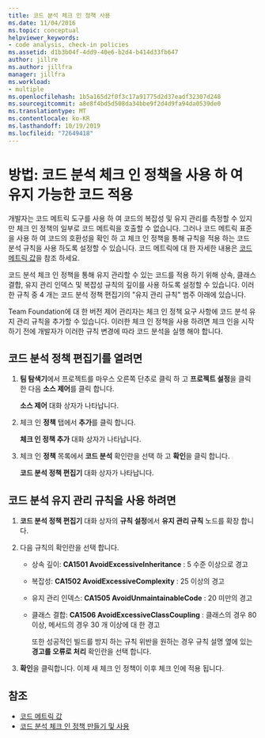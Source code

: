 ```yaml
---
title: 코드 분석 체크 인 정책 사용
ms.date: 11/04/2016
ms.topic: conceptual
helpviewer_keywords:
- code analysis, check-in policies
ms.assetid: d1b3b04f-4dd9-40e6-b2d4-b414d33fb647
author: jillre
ms.author: jillfra
manager: jillfra
ms.workload:
- multiple
ms.openlocfilehash: 1b5a165d2f0f3c17a91775d2d37eadf32307d248
ms.sourcegitcommit: a8e8f4bd5d508da34bbe9f2d4d9fa94da0539de0
ms.translationtype: MT
ms.contentlocale: ko-KR
ms.lasthandoff: 10/19/2019
ms.locfileid: "72649418"
---
```

# <a name="how-to-enforce-maintainable-code-with-a-code-analysis-check-in-policy"></a>방법: 코드 분석 체크 인 정책을 사용 하 여 유지 가능한 코드 적용

개발자는 코드 메트릭 도구를 사용 하 여 코드의 복잡성 및 유지 관리를 측정할 수 있지만 체크 인 정책의 일부로 코드 메트릭을 호출할 수 없습니다. 그러나 코드 메트릭 표준을 사용 하 여 코드의 호환성을 확인 하 고 체크 인 정책을 통해 규칙을 적용 하는 코드 분석 규칙을 사용 하도록 설정할 수 있습니다. 코드 메트릭에 대 한 자세한 내용은 [코드 메트릭 값](../code-quality/code-metrics-values.md)을 참조 하세요.

코드 분석 체크 인 정책을 통해 유지 관리할 수 있는 코드를 적용 하기 위해 상속, 클래스 결합, 유지 관리 인덱스 및 복잡성 규칙의 깊이를 사용 하도록 설정할 수 있습니다. 이러한 규칙 중 4 개는 코드 분석 정책 편집기의 "유지 관리 규칙" 범주 아래에 있습니다.

Team Foundation에 대 한 버전 제어 관리자는 체크 인 정책 요구 사항에 코드 분석 유지 관리 규칙을 추가할 수 있습니다. 이러한 체크 인 정책을 사용 하려면 체크 인을 시작 하기 전에 개발자가 이러한 규칙 변경에 따라 코드 분석을 실행 해야 합니다.

## <a name="to-open-the-code-analysis-policy-editor"></a>코드 분석 정책 편집기를 열려면

1. **팀 탐색기**에서 프로젝트를 마우스 오른쪽 단추로 클릭 하 고 **프로젝트 설정**을 클릭 한 다음 **소스 제어**를 클릭 합니다.

     **소스 제어** 대화 상자가 나타납니다.

2. 체크 인 **정책** 탭에서 **추가**를 클릭 합니다.

     **체크 인 정책 추가** 대화 상자가 나타납니다.

3. 체크 인 **정책** 목록에서 **코드 분석** 확인란을 선택 하 고 **확인**을 클릭 합니다.

     **코드 분석 정책 편집기** 대화 상자가 나타납니다.

## <a name="to-enable-code-analysis-maintainability-rules"></a>코드 분석 유지 관리 규칙을 사용 하려면

1. **코드 분석 정책 편집기** 대화 상자의 **규칙 설정**에서 **유지 관리 규칙** 노드를 확장 합니다.

2. 다음 규칙의 확인란을 선택 합니다.

   - 상속 깊이: **CA1501 AvoidExcessiveInheritance** : 5 수준 이상으로 경고

   - 복잡성: **CA1502 AvoidExcessiveComplexity** : 25 이상의 경고

   - 유지 관리 인덱스: **CA1505 AvoidUnmaintainableCode** : 20 미만의 경고

   - 클래스 결합: **CA1506 AvoidExcessiveClassCoupling** : 클래스의 경우 80 이상, 메서드의 경우 30 개 이상에 대 한 경고

     또한 성공적인 빌드를 방지 하는 규칙 위반을 원하는 경우 규칙 설명 옆에 있는 **경고를 오류로 처리** 확인란을 선택 합니다.

3. **확인**을 클릭합니다. 이제 새 체크 인 정책이 이후 체크 인에 적용 됩니다.

## <a name="see-also"></a>참조

- [코드 메트릭 값](../code-quality/code-metrics-values.md)
- [코드 분석 체크 인 정책 만들기 및 사용](../code-quality/how-to-create-or-update-standard-code-analysis-check-in-policies.md)
